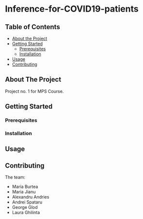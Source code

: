 # Inference-for-COVID19-patients

<!-- TABLE OF CONTENTS -->
## Table of Contents

* [About the Project](#about-the-project)
* [Getting Started](#getting-started)
  * [Prerequisites](#prerequisites)
  * [Installation](#installation)
* [Usage](#usage)
* [Contributing](#contributing)

<!-- ABOUT THE PROJECT -->
## About The Project

Project no. 1 for MPS Course.

## Getting Started

### Prerequisites

### Installation

## Usage

## Contributing

The team:

* Maria Burtea
* Maria Jianu
* Alexandru Andries
* Andrei Spataru
* George Glod
* Laura Ghilinta
